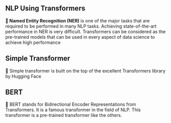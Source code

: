 ## **NLP Using Transformers**

**📑 Named Entity Recognition (NER)** is one of the major tasks that are required to be performed in many NLP tasks. Achieving state-of-the-art performance in NER is very difficult. Transformers can be considered as the pre-trained models that can be used in every aspect of data science to achieve high performance

## Simple Transformer
📑 Simple transformer is built on the top of the excellent Transformers library by Hugging Face

## BERT
📑 BERT stands for Bidirectional Encoder Representations from Transformers. It is a famous transformer in the field of NLP. This transformer is a pre-trained transformer like the others.
